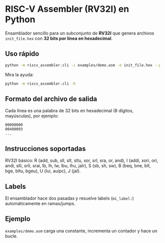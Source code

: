 
# RISC-V Assembler (RV32I) en Python

Ensamblador sencillo para un subconjunto de **RV32I** que genera archivos `init_file.hex` con **32 bits por línea en hexadecimal**.

## Uso rápido

```bash
python -m riscv_assembler.cli -i examples/demo.asm -o init_file.hex --pad-words 26 --fill 0x00000000
```

Mira la ayuda:
```bash
python -m riscv_assembler.cli -h
```

## Formato del archivo de salida

Cada línea es una palabra de 32 bits en hexadecimal (8 dígitos, mayúsculas), por ejemplo:

```
00000000
00400093
...
```

## Instrucciones soportadas

RV32I básico: R (add, sub, sll, slt, sltu, xor, srl, sra, or, and),
I (addi, xori, ori, andi, slli, srli, srai, lb, lh, lw, lbu, lhu, jalr),
S (sb, sh, sw),
B (beq, bne, blt, bge, bltu, bgeu),
U (lui, auipc),
J (jal).

## Labels

El ensamblador hace dos pasadas y resuelve labels (`mi_label:`) automáticamente en ramas/jumps.

## Ejemplo

`examples/demo.asm` carga una constante, incrementa un contador y hace un bucle.


